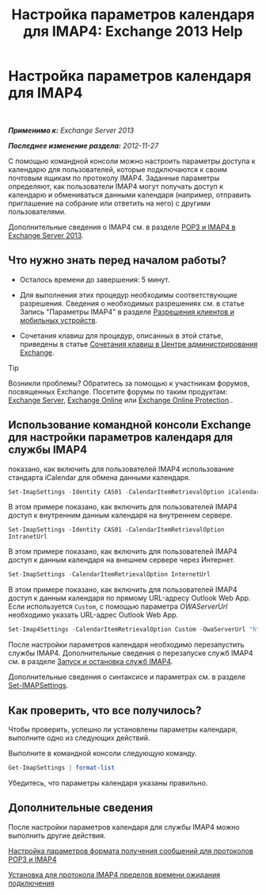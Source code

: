 ﻿---
title: 'Настройка параметров календаря для IMAP4: Exchange 2013 Help'
TOCTitle: Настройка параметров календаря для IMAP4
ms:assetid: 6679c8b2-3f0f-449a-a17c-a7b30001538c
ms:mtpsurl: https://technet.microsoft.com/ru-ru/library/Aa998606(v=EXCHG.150)
ms:contentKeyID: 50556443
ms.date: 04/30/2018
mtps_version: v=EXCHG.150
ms.translationtype: HT
---

# Настройка параметров календаря для IMAP4

 

_**Применимо к:** Exchange Server 2013_

_**Последнее изменение раздела:** 2012-11-27_

С помощью командной консоли можно настроить параметры доступа к календарю для пользователей, которые подключаются к своим почтовым ящикам по протоколу IMAP4. Заданные параметры определяют, как пользователи IMAP4 могут получать доступ к календарю и обмениваться данными календаря (например, отправить приглашение на собрание или ответить на него) с другими пользователями.

Дополнительные сведения о IMAP4 см. в разделе [POP3 и IMAP4 в Exchange Server 2013](pop3-and-imap4-in-exchange-server-2013-exchange-2013-help.md).

## Что нужно знать перед началом работы?

  - Осталось времени до завершения: 5 минут.

  - Для выполнения этих процедур необходимы соответствующие разрешения. Сведения о необходимых разрешениях см. в статье Запись "Параметры IMAP4" в разделе [Разрешения клиентов и мобильных устройств](clients-and-mobile-devices-permissions-exchange-2013-help.md).

  - Сочетания клавиш для процедур, описанных в этой статье, приведены в статье [Сочетания клавиш в Центре администрирования Exchange](keyboard-shortcuts-in-the-exchange-admin-center-exchange-online-protection-help.md).

> [!TIP]  
> Возникли проблемы? Обратитесь за помощью к участникам форумов, посвященных Exchange. Посетите форумы по таким продуктам: <a href="https://go.microsoft.com/fwlink/p/?linkid=60612">Exchange Server</a>, <a href="https://go.microsoft.com/fwlink/p/?linkid=267542">Exchange Online</a> или <a href="https://go.microsoft.com/fwlink/p/?linkid=285351">Exchange Online Protection</a>..


## Использование командной консоли Exchange для настройки параметров календаря для службы IMAP4

показано, как включить для пользователей IMAP4 использование стандарта iCalendar для обмена данными календаря.

```powershell
Set-ImapSettings -Identity CAS01 -CalendarItemRetrievalOption iCalendar
```

В этом примере показано, как включить для пользователей IMAP4 доступ к внутренним данным календаря на внутреннем сервере.

    Set-ImapSettings -Identity CAS01 -CalendarItemRetrievalOption IntranetUrl 

В этом примере показано, как включить для пользователей IMAP4 доступ к данным календаря на внешнем сервере через Интернет.

```powershell
Set-ImapSettings -CalendarItemRetrievalOption InternetUrl
```

В этом примере показано, как включить для пользователей IMAP4 доступ к данным календаря по прямому URL-адресу Outlook Web App. Если используется `Custom`, с помощью параметра *OWAServerUrl* необходимо указать URL-адрес Outlook Web App.

```powershell
Set-Imap4Settings -CalendarItemRetrievalOption Custom -OwaServerUrl "https://OwaServer01"
```

После настройки параметров календаря необходимо перезапустить службы IMAP4. Дополнительные сведения о перезапуске служб IMAP4 см. в разделе [Запуск и остановка служб IMAP4](start-and-stop-the-imap4-services-exchange-2013-help.md).

Дополнительные сведения о синтаксисе и параметрах см. в разделе [Set-IMAPSettings](https://technet.microsoft.com/ru-ru/library/aa998252\(v=exchg.150\)).

## Как проверить, что все получилось?

Чтобы проверить, успешно ли установлены параметры календаря, выполните одно из следующих действий.

Выполните в командной консоли следующую команду.

```powershell
Get-ImapSettings | format-list
```

Убедитесь, что параметры календаря указаны правильно.

## Дополнительные сведения

После настройки параметров календаря для службы IMAP4 можно выполнить другие действия.

[Настройка параметров формата получения сообщений для протоколов POP3 и IMAP4](configure-pop3-and-imap4-message-retrieval-format-options-exchange-2013-help.md)

[Установка для протокола IMAP4 пределов времени ожидания подключения](set-connection-time-out-limits-for-imap4-exchange-2013-help.md)

